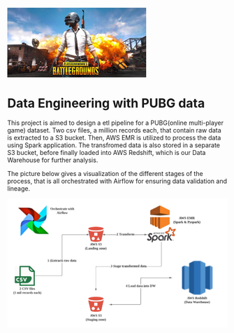 ![image](images/pubg_landscape.jpeg)

# Data Engineering with PUBG data
  This project is aimed to design a etl pipeline for a PUBG(online multi-player game) dataset. Two csv files, a million records each, that contain raw data is extracted to a S3 bucket. Then, AWS EMR is utilized to process the data using Spark application. The transfromed data is also stored in a separate S3 bucket, before finally loaded into AWS Redshift, which is our Data Warehouse for further analysis.

  The picture below gives a visualization of the different stages of the process, that is all orchestrated with Airflow for ensuring data validation and lineage.

![image](images/project-pubg.png)
